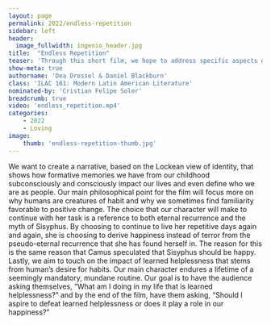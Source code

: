 ```yaml
---
layout: page
permalink: 2022/endless-repetition
sidebar: left
header:
  image_fullwidth: ingenio_header.jpg
title:  "Endless Repetition"
teaser: 'Through this short film, we hope to address specific aspects of the psychology of choice.'
show-meta: true
authorname: 'Dea Dressel & Daniel Blackburn'
class: 'ILAC 161: Modern Latin American Literature'
nominated-by: 'Cristian Felipe Soler'
breadcrumb: true
video: 'endless_repetition.mp4'
categories:
    - 2022
    - Loving
image:
    thumb: 'endless-repetition-thumb.jpg'
---
```


 We want to create a narrative, based on the Lockean view of identity, that shows how formative memories we have from our childhood subconsciously and consciously impact our lives and even define who we are as people. Our main philosophical point for the film will focus more on why humans are creatures of habit and why we sometimes find familiarity favorable to positive change. The choice that our character will make to continue with her task is a reference to both eternal recurrence and the myth of Sisyphus. By choosing to continue to live her repetitive days again and again, she is choosing to derive happiness instead of terror from the pseudo-eternal recurrence that she has found herself in. The reason for this is the same reason that Camus speculated that Sisyphus should be happy. Lastly, we aim to touch on the impact of learned helplessness that stems from human’s desire for habits. Our main character endures a lifetime of a seemingly mandatory, mundane routine. Our goal is to have the audience asking themselves, “What am I doing in my life that is learned helplessness?” and by the end of the film, have them asking, “Should I aspire to defeat learned helplessness or does it play a role in our happiness?” 